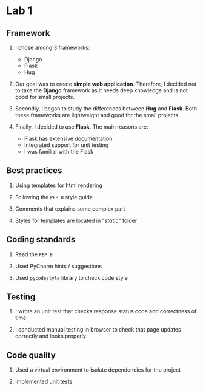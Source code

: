 # Lab 1

## Framework

1. I chose among 3 frameworks:
   - Django
   - Flask
   - Hug

2. Our goal was to create **simple web application**. Therefore, I decided not to take the **Django** framework as it needs deep knowledge and is not good for small projects.

3. Secondly, I began to study the differences between **Hug** and **Flask**. Both these frameworks are lightweight and good for the small projects.

4. Finally, I decided to use **Flask**. The main reasons are:
   - Flask has extensive documentation
   - Integrated support for unit testing
   - I was familiar with the Flask

## Best practices

1. Using templates for html rendering

2. Following the `PEP 8` style guide

3. Comments that explains some complex part

4. Styles for templates are located in "_static_" folder

## Coding standards

1. Read the `PEP 8`

2. Used PyCharm hints / suggestions

3. Used `pycodestyle` library to check code style

## Testing

1. I wrote an unit test that checks response status code and correctness of time

2. I conducted manual testing in browser to check that page updates correctly and looks properly

## Code quality

1. Used a virtual environment to isolate dependencies for the project

2. Implemented unit tests
